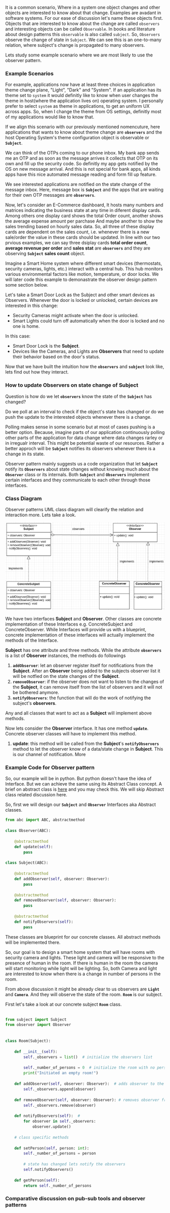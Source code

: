 It is a common scenario, Where in a system one object changes and other objects are interested to know about that change. Examples are avadant in software systems. 
For our ease of discussion let's name these objects first. Objects that are interested to know about the change are called `observers` and interesting objects can be called `Observable`. In books and literature about design patterns this `observable` is also called `subject`. So, `Observers` observe the change of state in `Subject`. We can see this is an one-to-many relation, where subject's change is propagated to many observers. 

Lets study some example scenario where we are most likely to use the observer pattern. 

### Example Scenarios

 For example, applications now have at least three choices in application theme change plane, "Light", "Dark" and "System". If an application has its theme set to `system` it would definitly like to know when user changes the theme in host(where the application lives on) operating system. 
 I personally prefer to select `system` as theme in applications, to get an uniform UX across apps. So, when I change the theme from OS settings, definitly most of my applications would like to know that. 

If we align this scenario with our previously mentioned nomencuture, here applications that wants to know about theme change are **`observers`** and the host Operating System's theme configuration object is observable or **`Subject`**.

We can think of the OTPs coming to our phone inbox. My bank app sends me an OTP and as soon as the message arrives it collects that OTP on its own and fill up the security code. So definitly my app gets notified by the OS on new message arrival. And this is not special for bank apps, all kinds apps have this nice automated message reading and form fill up feature. 

We see interested applications are notified on the state change of the message inbox. Here, message box is **`Subject`** and the apps that are waiting for their own OTP messages are **`observers`**.

Now, let's consider an E-Commerce dashboard, It hosts many numbers and matrices indicating the business state at any time in diferent display cards. Among others one display card shows the total Order count, another shows the average expense amount per parchase And maybe another to show the sales trending based on hourly sales data. 
So, all three of these display cards are dependent on the sales count, i.e. whenever there is a new sale/order the value in these cards should be updated. In line with our two prvious examples, we can say three dsiplay cards **total order count**, **average revenue per order** and **sales stat** are **`observers`** and they are observing **`Subject`** **sales count** object. 

Imagine a Smart Home system where different smart devices (thermostats, security cameras, lights, etc.) interact with a central hub. This hub monitors various environmental factors like motion, temperature, or door locks. We will later code this example to demonastrate the observer design pattern some section below.

Let's take a Smart Door Lock as the Subject and other smart devices as Observers. Whenever the door is locked or unlocked, certain devices are interested in this change:

* Security Cameras might activate when the door is unlocked.
* Smart Lights could turn off automatically when the door is locked and no one is home.

In this case:

* Smart Door Lock is the **Subject**.
* Devices like the Cameras, and Lights are **Observers** that need to update their behavior based on the door's status.


Now that we have built the intuition how the **`observers`** and **`subject`** look like, lets find out how they interact. 

### How to update Observers on state change of Subject

Question is how do we let **`observers`** know the state of the **`Subject`** has changed?

Do we poll at an interval to check if the object's state has changed or do we push the update to the interested objects whenever there is a change. 

Polling makes sense in some scenario but at most of cases pushing is a better option. Because, imagine parts of our application continuously polling other parts of the application for data change where data changes rarley or in irregualr interval. This might be potential waste of our resources. Rather a better approch will be **`Subject`** notifies its observers whenever there is a change in its state. 

Observer pattern mainly suggests us a code organization that let **`Subject`** notify its **`Observers`** about state changes without knowing much about the **`Observer`** class or its internals. Both **`Subject`** and **`Observers`** implement certain interfaces and they communicate to each other through those interfaces. 

### Class Diagram

Observer patterns UML class diagram will clearify the relation and interaction more. Lets take a look. 


![Observer pattern UML class diagram][def]


We have two interfaces **Subject** and **Observer**. Other classes are concrete implementation of these Interfaces e.g. ConcreteSubject and ConcreteObserver. While Interfaces will provide us with a blueprint, concrete implementation of these interfaces will actually implement the methods of the Interface.

**Subject** has one attribute and three methods. While the attribute **`observers`** is a list of **Observer** instances, the methods do followings
1. **`addObserver`**: let an observer register itself for notifications from the **Subject**. After an **Observer** being added to the subjects observer list it will be notfied on the state changes of the **Subject**.
2. **`removeObserver`**: if the observer does not want to listen to the changes of the **Subject**, it can remove itself from the list of observers and it will not be bothered anymore.
3. **`notifyObservers`**: the function that will do the work of notifying the subject's **observers**.

Any and all classes that want to act as a **Subject** will implement above methods. 

Now lets consider the **Observer** interface. It has one method **`update`**. Concrete observer classes will have to implement this method.

1. **update**: this method will be called from the **Subject**'s **`notifyObservers`** method to let the observer know of a data/state change in **Subject**. This is our channel of notification. More 


### Example Code for Observer pattern

So, our example will be in python. But python doesn't have the idea of Interface. But we can achieve the same using its Abstract Class concept. A brief on abstract class is [here]() and you may check this. We will skip Abstract class related discussion here. 

So, first we will design our **`Subject`** and **`Observer`** Interfaces aka Abstract classes. 

```python 
from abc import ABC, abstractmethod

class Observer(ABC):

    @abstractmethod
    def update(self):
        pass

class Subject(ABC):

    @abstractmethod
    def addObserver(self, observer: Observer):
        pass

    @abstractmethod
    def removeObserver(self, observer: Observer):
        pass

    @abstractmethod
    def notifyObservers(self):
        pass

```
These classes are blueprint for our concrete classes. All abstract methods will be implemented there. 

So, our goal is to design a smart home system that will have rooms with security camera and lights. These light and camera will be responsive to the presence of human in the room. If there is human in the room the camera will start monitoring while light will be lighting. So, both Camera and light are interested to know when there is a change in number of persons in the room. 

From above discussion it might be already clear to us observers are **`Light`** and **`Camera`**. And they will observe the state of the room. **`Room`** is our subject. 

First let's take a look at our concrete subject **`Room`** class. 

```python

from subject import Subject
from observer import Observer


class Room(Subject):

    def __init__(self):
        self._observers = list()  # initialize the observers list

        self._number_of_persons = 0  # initialize the room with no person inside the room.
        print("Initiated an empty room!")

    def addObserver(self, observer: Observer):  # adds observer to the list
        self._observers.append(observer)

    def removeObserver(self, observer: Observer): # removes observer from the list
        self._observers.remove(observer)

    def notifyObservers(self):  # 
        for observer in self._observers:
            observer.update()

    # class specific methods

    def setPerson(self, person: int):
        self._number_of_persons = person

        # state has changed lets notify the observers
        self.notifyObservers()

    def getPerson(self):
        return self._number_of_persons

```

### Comparative discussion on pub-sub tools and observer patterns


[def]: ./imgs/observer_class_diagram.png



